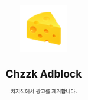 <p align="center">
  <img src="./images/icon128.png">
</p>
<h1 align="center">Chzzk Adblock</h1>
<p align="center">치지직에서 광고를 제거합니다.</p>

